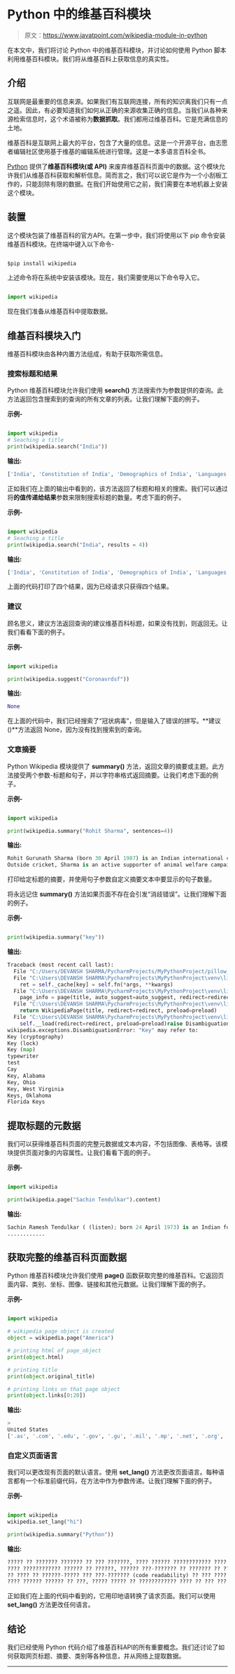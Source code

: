 # Python 中的维基百科模块

> 原文：<https://www.javatpoint.com/wikipedia-module-in-python>

在本文中，我们将讨论 Python 中的维基百科模块，并讨论如何使用 Python 脚本利用维基百科模块。我们将从维基百科上获取信息的真实性。

## 介绍

互联网是最重要的信息来源。如果我们有互联网连接，所有的知识离我们只有一点之遥。因此，有必要知道我们如何从正确的来源收集正确的信息。当我们从各种来源检索信息时，这个术语被称为**数据抓取**。我们都用过维基百科。它是充满信息的土地。

维基百科是互联网上最大的平台，包含了大量的信息。这是一个开源平台，由志愿者编辑社区使用基于维基的编辑系统进行管理。这是一本多语言百科全书。

[Python](https://www.javatpoint.com/python-tutorial) 提供了**维基百科模块(或 API)** 来废弃维基百科页面中的数据。这个模块允许我们从维基百科获取和解析信息。简而言之，我们可以说它是作为一个小刮板工作的，只能刮除有限的数据。在我们开始使用它之前，我们需要在本地机器上安装这个模块。

## 装置

这个模块包装了维基百科的官方API。在第一步中，我们将使用以下 pip 命令安装维基百科模块。在终端中键入以下命令-

```py

$pip install wikipedia

```

上述命令将在系统中安装该模块。现在，我们需要使用以下命令导入它。

```py

import wikipedia

```

现在我们准备从维基百科中提取数据。

## 维基百科模块入门

维基百科模块由各种内置方法组成，有助于获取所需信息。

### 搜索标题和结果

Python 维基百科模块允许我们使用 **search()** 方法搜索作为参数提供的查询。此方法返回包含搜索到的查询的所有文章的列表。让我们理解下面的例子。

**示例-**

```py

import wikipedia
# Seaching a title
print(wikipedia.search("India"))

```

**输出:**

```py
['India', 'Constitution of India', 'Demographics of India', 'Languages of India', 'Republic Day (India)', 'Government of India', 'Economy of India', 'History of India', 'The Times of India', 'List of prime ministers of India']

```

正如我们在上面的输出中看到的，该方法返回了标题和相关的搜索。我们可以通过将**的值传递给结果**参数来限制搜索标题的数量。考虑下面的例子。

**示例-**

```py

import wikipedia
# Seaching a title
print(wikipedia.search("India", results = 4))

```

**输出:**

```py
['India', 'Constitution of India', 'Demographics of India', 'Languages of India']

```

上面的代码打印了四个结果，因为已经请求只获得四个结果。

### 建议

顾名思义，建议方法返回查询的建议维基百科标题，如果没有找到，则返回无。让我们看看下面的例子。

**示例-**

```py

import wikipedia

print(wikipedia.suggest("Coronavrdsf"))

```

**输出:**

```py
None

```

在上面的代码中，我们已经搜索了“冠状病毒”，但是输入了错误的拼写。**建议()**方法返回 None，因为没有找到搜索到的查询。

### 文章摘要

Python Wikipedia 模块提供了 **summary()** 方法，返回文章的摘要或主题。此方法接受两个参数-标题和句子，并以字符串格式返回摘要。让我们考虑下面的例子。

**示例-**

```py

import wikipedia

print(wikipedia.summary("Rohit Sharma", sentences=4))

```

**输出:**

```py
Rohit Gurunath Sharma (born 30 April 1987) is an Indian international cricketer who plays for Mumbai in domestic cricket and captains Mumbai Indians in the Indian Premier League as a right-handed batsman and an occasional right-arm off break bowler. He is the vice-captain of the Indian national team in limited-overs formats.
Outside cricket, Sharma is an active supporter of animal welfare campaigns. He is the official Rhino Ambassador for WWF-India and is a member of People for the Ethical Treatment of Animals (PETA).

```

打印给定标题的摘要，并使用句子参数自定义摘要文本中要显示的句子数量。

将永远记住 **summary()** 方法如果页面不存在会引发“消歧错误”。让我们理解下面的例子。

**示例-**

```py

print(wikipedia.summary("key"))

```

**输出:**

```py
Traceback (most recent call last):
  File "C:/Users/DEVANSH SHARMA/PycharmProjects/MyPythonProject/pillow_image.py", line 194, in print(wikipedia.summary("key"))
  File "C:\Users\DEVANSH SHARMA\PycharmProjects\MyPythonProject\venv\lib\site-packages\wikipedia\util.py", line 28, in __call__
    ret = self._cache[key] = self.fn(*args, **kwargs)
  File "C:\Users\DEVANSH SHARMA\PycharmProjects\MyPythonProject\venv\lib\site-packages\wikipedia\wikipedia.py", line 231, in summary
    page_info = page(title, auto_suggest=auto_suggest, redirect=redirect)
  File "C:\Users\DEVANSH SHARMA\PycharmProjects\MyPythonProject\venv\lib\site-packages\wikipedia\wikipedia.py", line 276, in page
    return WikipediaPage(title, redirect=redirect, preload=preload)
  File "C:\Users\DEVANSH SHARMA\PycharmProjects\MyPythonProject\venv\lib\site-packages\wikipedia\wikipedia.py", line 299, in __init__
    self.__load(redirect=redirect, preload=preload)raise DisambiguationError(getattr(self, 'title', page['title']), may_refer_to)
wikipedia.exceptions.DisambiguationError: "Key" may refer to: 
Key (cryptography)
Key (lock)
Key (map)
typewriter
test
Cay
Key, Alabama
Key, Ohio
Key, West Virginia
Keys, Oklahoma
Florida Keys 
```

## 提取标题的元数据

我们可以获得维基百科页面的完整元数据或文本内容，不包括图像、表格等。该模块提供页面对象的内容属性。让我们看看下面的例子。

**示例-**

```py

import wikipedia

print(wikipedia.page("Sachin Tendulkar").content)

```

**输出:**

```py
Sachin Ramesh Tendulkar ( (listen); born 24 April 1973) is an Indian former international cricketer who served as captain of the Indian national team. He is widely regarded as one of the greatest batsmen in the history of cricket. He is the highest run scorer of all time in International cricket. Considered as the world's most prolific batsman of all time, he is the only player to have scored one hundred international centuries, the first batsman to score a double century in a One Day International (ODI), the holder of the record for the most runs in both Test and ODI cricket, and the only player to complete more than 30,000 runs in international cricket. In 2013, he was the only Indian cricketer included in an all-time Test World XI named to mark the 150th anniversary of Wisden Cricketers' Almanac.
............

```

## 获取完整的维基百科页面数据

Python 维基百科模块允许我们使用 **page()** 函数获取完整的维基百科。它返回页面内容、类别、坐标、图像、链接和其他元数据。让我们理解下面的例子。

**示例-**

```py

import wikipedia

# wikipedia page object is created
object = wikipedia.page("America")

# printing html of page_object
print(object.html)

# printing title
print(object.original_title)

# printing links on that page object
print(object.links[0:20])

```

**输出:**

```py
>
United States
['.as', '.com', '.edu', '.gov', '.gu', '.mil', '.mp', '.net', '.org', '.pr', '.um', '.us', '.vi', '100th meridian west', '117th United States Congress', '1790 United States Census', '1800 United States Census', '1810 United States Census', '1820 United States Census', '1830 United States Census'] 
```

### 自定义页面语言

我们可以更改现有页面的默认语言。使用 **set_lang()** 方法更改页面语言。每种语言都有一个标准前缀代码，在方法中作为参数传递。让我们理解下面的例子。

**示例-**

```py

import wikipedia
wikipedia.set_lang("hi")

print(wikipedia.summary("Python"))

```

**输出:**

```py
????? ?? ??????? ??????? ?? ??? ???????, ???? ?????? ???????????? ???? (General Purpose and High Level Programming language), ???????????, ???????? ?????????, ???????????? ???? ??? ?? ???? ?? ?? ??? ?? ?????? ???? ??? ?? ???? ????? ???? ?? ??? ????? ?? ???? ?? ???? ?? ?????
???? ???????????? ?????? ?? ??????, ?????? ???-??????? ?? ??????? ?? ??? ????? ?????? ( {} ) ?? ???????? ???? ???? ??, ????? ??? ???-??????? ?? ??????? ?? ??? ?????? ????? (white space) ?? ?????? ???? ???? ??? ?? ???????????? ???? ?? Guido van Rossum ?? 1991 ??? ????? ??? ?? ??????? ?? ???????????? ???? ?? ?????? ????????? ????? ?? ??? ??? ?? ??????, ???? ?????-??????? ???? ?? ????? ???? ??? ????? "????? ???? ?? ??? ???? ?????? ????????? ?????" ?? ???? ???? ??? ?? ???? ???? ????????? (standard library) ???? ?? ?????? ???
?? ???? ?? ??????-????? ??? ???-??????? (code readability) ?? ??? ???? ??? ??? ????? ?? ???? ?? ?? ???? ????????? ???? ?????? ??; ???? ???? ????????? ????? ?? ?????????? (comprehensive) ??? ?? ?????? ???????? ?? ??? ????? ?????? ????? ??? (pre-installed) ??? ???
???? ?????? ?????? ?? ???, ????? ????? ?? ???????????? ???? ?? ??? ??? ?????? ???? ???? ??, ????? ??? ??? ??? ???????????? ???????? ?? ?? ??????? ?????? ??? ?? ?????? ???? ???? ??? ??? ??????? ?? ????? ????, ????? ??? ?????????? ???????? ????? ????????? (???????????? ?????????) ?? ??? ??? ??? ???? ?? ???? ??? ????? ??????????? ?? ???????? ?????? ?? ??? ?????? ????

```

正如我们在上面的代码中看到的，它用印地语转换了请求页面。我们可以使用 **set_lang()** 方法更改任何语言。

## 结论

我们已经使用 Python 代码介绍了维基百科API的所有重要概念。我们还讨论了如何获取网页标题、摘要、类别等各种信息，并从网络上提取数据。

* * *